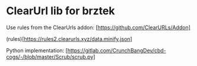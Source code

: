 # ClearUrl lib for brztek

Use rules from the ClearUrls addon: [https://github.com/ClearURLs/Addon]

(rules)[https://rules2.clearurls.xyz/data.minify.json]

Python implementation: [https://gitlab.com/CrunchBangDev/cbd-cogs/-/blob/master/Scrub/scrub.py]